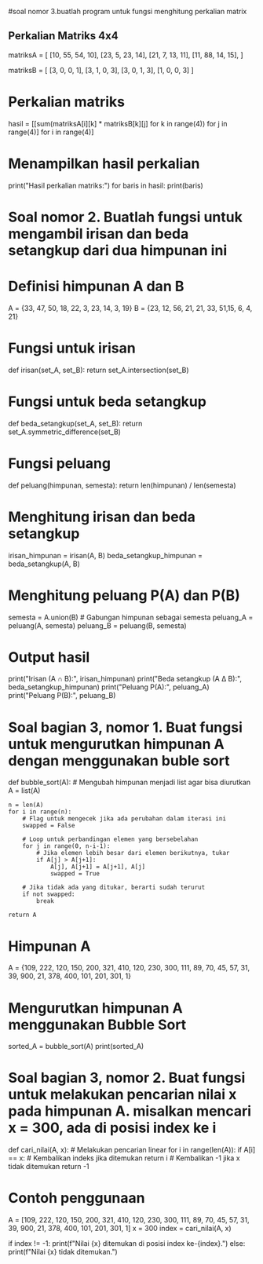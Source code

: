 #soal nomor 3.buatlah program untuk fungsi menghitung perkalian matrix 
## Perkalian Matriks 4x4
matriksA = [ 
    [10, 55, 54, 10], 
    [23, 5, 23, 14],
    [21, 7, 13, 11],
    [11, 88, 14, 15], 
]

matriksB = [
    [3, 0, 0, 1],
    [3, 1, 0, 3],
    [3, 0, 1, 3],
    [1, 0, 0, 3]
]
# Perkalian matriks
hasil = [[sum(matriksA[i][k] * matriksB[k][j] for k in range(4)) for j in range(4)] for i in range(4)]

# Menampilkan hasil perkalian
print("Hasil perkalian matriks:")
for baris in hasil:
    print(baris)

# Soal nomor 2. Buatlah fungsi untuk mengambil irisan dan beda setangkup dari dua himpunan ini
# Definisi himpunan A dan B
A = {33, 47, 50, 18, 22, 3, 23, 14, 3, 19}
B = {23, 12, 56, 21, 21, 33, 51,15, 6, 4, 21}

# Fungsi untuk irisan
def irisan(set_A, set_B): 
    return set_A.intersection(set_B)

# Fungsi untuk beda setangkup
def beda_setangkup(set_A, set_B):
    return set_A.symmetric_difference(set_B)

# Fungsi peluang
def peluang(himpunan, semesta):
    return len(himpunan) / len(semesta)
# Menghitung irisan dan beda setangkup
irisan_himpunan = irisan(A, B)
beda_setangkup_himpunan = beda_setangkup(A, B)

# Menghitung peluang P(A) dan P(B)
semesta = A.union(B)  # Gabungan himpunan sebagai semesta
peluang_A = peluang(A, semesta)
peluang_B = peluang(B, semesta)

# Output hasil
print("Irisan (A ∩ B):", irisan_himpunan)
print("Beda setangkup (A Δ B):", beda_setangkup_himpunan)
print("Peluang P(A):", peluang_A)
print("Peluang P(B):", peluang_B)

# Soal bagian 3, nomor 1. Buat fungsi untuk mengurutkan himpunan A dengan menggunakan buble sort
def bubble_sort(A):
    # Mengubah himpunan menjadi list agar bisa diurutkan
    A = list(A)

    n = len(A)
    for i in range(n):
        # Flag untuk mengecek jika ada perubahan dalam iterasi ini
        swapped = False
        
        # Loop untuk perbandingan elemen yang bersebelahan
        for j in range(0, n-i-1):
            # Jika elemen lebih besar dari elemen berikutnya, tukar
            if A[j] > A[j+1]:
                A[j], A[j+1] = A[j+1], A[j]
                swapped = True
        
        # Jika tidak ada yang ditukar, berarti sudah terurut
        if not swapped:
            break
    
    return A
# Himpunan A
A = {109, 222, 120, 150, 200, 321, 410, 120, 230, 300, 111, 89, 70, 45, 57, 31, 39, 900, 21, 378, 400, 101, 201, 301, 1}

# Mengurutkan himpunan A menggunakan Bubble Sort
sorted_A = bubble_sort(A)
print(sorted_A)





# Soal bagian 3, nomor 2. Buat fungsi untuk melakukan pencarian nilai x pada himpunan A. misalkan mencari x = 300, ada di posisi index ke i
def cari_nilai(A, x):
    # Melakukan pencarian linear
    for i in range(len(A)):
        if A[i] == x:
            # Kembalikan indeks jika ditemukan
            return i
    # Kembalikan -1 jika x tidak ditemukan
 return -1

# Contoh penggunaan
A = [109, 222, 120, 150, 200, 321, 410, 120, 230, 300, 111, 89, 70, 45, 57, 31, 39, 900, 21, 378, 400, 101, 201, 301, 1]
x = 300
index = cari_nilai(A, x)

if index != -1:
    print(f"Nilai {x} ditemukan di posisi index ke-{index}.")
else:
    print(f"Nilai {x} tidak ditemukan.")
